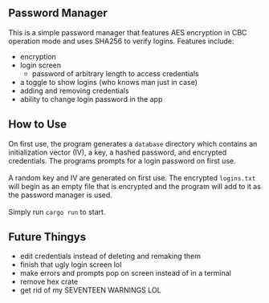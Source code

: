 ## Password Manager

This is a simple password manager that features AES encryption in CBC operation mode and uses SHA256 to verify logins. Features include:
- encryption
- login screen
    - password of arbitrary length to access credentials
- a toggle to show logins (who knows man just in case)
- adding and removing credentials 
- ability to change login password in the app

## How to Use
On first use, the program generates a `database` directory which contains an initialization vector (IV), a key, a hashed password, and encrypted credentials. The programs prompts for a login password on first use. 
<br> <br>
A random key and IV are generated on first use. The encrypted `logins.txt` will begin as an empty file that is encrypted and the program will add to it as the password manager is used. 
<br> <br>
Simply run `cargo run` to start.

## Future Thingys
- edit credentials instead of deleting and remaking them
- finish that ugly login screen lol
- make errors and prompts pop on screen instead of in a terminal
- remove hex crate
- get rid of my SEVENTEEN WARNINGS LOL